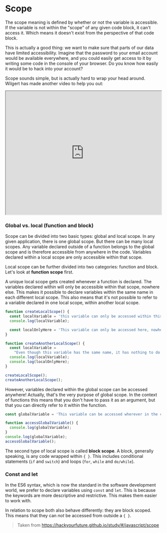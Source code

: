 # Scope

The scope meaning is defined by whether or not the variable is accessible. If the variable is not within the "scope" of any given code block, it can't  access it. Which means it doesn't exist from the perspective of that  code block.

This is actually a good thing: we want to make sure  that parts of our data have limited accessibility. Imagine that the  password to your email account would be available everywhere, and you  could easily get access to it by writing some code in the console of  your browser. Do you know how easily it would be to hack into your  account?

Scope sounds simple, but is actually hard to wrap your head around. Wilgert has made another video to help you out:

<iframe src="https://www.youtube.com/embed/0xCQ3G7a2Rw" width="100%" height="400px"></iframe>



### Global vs. local (function and block)

Scope can be divided into two basic types: global and local scope. In any  given application, there is one global scope. But there can be many  local scopes. Any variable declared outside of a function belongs to the global scope and is therefore accessible from anywhere in the code.  Variables declared within a local scope are only accessible within that  scope.

Local scope can be further divided into two categories: function and block. Let's look at **function scope** first.

A unique local scope gets created whenever a function is declared. The  variables declared within will only be accessible within that scope,  nowhere else. This makes it possible to declare variables within the  same name in each different local scope. This also means that it's not  possible to refer to a variable declared in one local scope, within  another local scope.

```js
function createLocalScope() {
  const localVariable = 'this variable can only be accessed within this function';
  console.log(localVariable);

  const localOnlyHere = 'This variable can only be accessed here, nowhere else';
}

function createAnotherLocalScope() {
  const localVariable =
    "Even though this variable has the same name, it has nothing to do with the other localVariable, because it doesn't exist outside of that function";
  console.log(localVariable);
  console.log(localOnlyHere);
}

createLocalScope();
createAnotherLocalScope();
```

However, variables declared within the global scope can be accessed anywhere!  Actually, that's the very purpose of global scope. In the context of  functions this means that you don't have to pass it as an argument, but  that you can directly refer to it within the function.

```js
const globalVariable = 'This variable can be accessed wherever in the code';

function accessGlobalVariable() {
  console.log(globalVariable);
}
console.log(globalVariable);
accessGlobalVariable();
```

The second type of local scope is called **block scope**. A block, generally speaking, is any code wrapped within `{ }`. This includes conditional statements (`if` and `switch`) and loops (`for`, `while` and `do/while`).



### Const and let

In the ES6 syntax, which is now the standard in the software development world, we prefer to declare variables using `const` and `let`. This is because the keywords are more descriptive and restrictive. This makes them easier to work with.

In relation to scope both also behave differently: they are block scoped. This means that they can *not* be accessed from outside a `{ }`.



> Taken from https://hackyourfuture.github.io/study/#/javascript/scope

